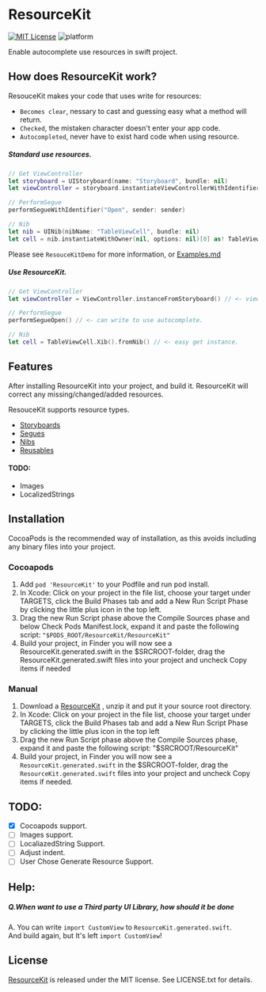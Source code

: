 # ResourceKit
[![MIT License](http://img.shields.io/badge/license-MIT-blue.svg?style=flat)](LICENSE)
![platform](https://cocoapod-badges.herokuapp.com/p/ResourceKit/badge.png)


Enable autocomplete use resources in swift project.

## How does ResourceKit work?
ResouceKit makes your code that uses write for resources:
 - `Becomes clear`, nessary to cast and guessing easy what a method will return.
 - `Checked`, the mistaken character doesn't enter your app code.
 - `Autocompleted`, never have to exist hard code when using resource.

##### Standard use resources.

```swift
// Get ViewController
let storyboard = UIStoryboard(name: "Storyboard", bundle: nil)
let viewController = storyboard.instantiateViewControllerWithIdentifier("XXXX") as! ViewController

// PerformSegue
performSegueWithIdentifier("Open", sender: sender)

// Nib
let nib = UINib(nibName: "TableViewCell", bundle: nil)
let cell = nib.instantiateWithOwner(nil, options: nil)[0] as! TableViewCell
```
Please see `ResouceKitDemo` for more information, or [Examples.md](https://github.com/bannzai/ResourceKit/blob/master/Documents/Examples.md)

##### Use ResourceKit.
```swift
// Get ViewController
let viewController = ViewController.instanceFromStoryboard() // <- viewController is ViewController class.

// PerformSegue
performSegueOpen() // <- can write to use autocomplete.

// Nib
let cell = TableViewCell.Xib().fromNib() // <- easy get instance.
```


## Features

After installing ResourceKit into your project, and build it.
ResourceKit will correct any missing/changed/added resources.

ResouceKit supports resource types.
 - [Storyboards](https://github.com/bannzai/ResourceKit/blob/master/Documents/Examples.md#viewcontroller-from-storyboard)
 - [Segues](https://github.com/bannzai/ResourceKit/blob/master/Documents/Examples.md#use-segue-any-uiviewcontroller-sub-class)
 - [Nibs](https://github.com/bannzai/ResourceKit/blob/master/Documents/Examples.md#nib)
 - [Reusables](https://github.com/bannzai/ResourceKit/blob/master/Documents/Examples.md#reusalbes)

 #### TODO:
 - Images
 - LocalizedStrings

## Installation
CocoaPods is the recommended way of installation, as this avoids including any binary files into your project.

### Cocoapods
1. Add `pod 'ResourceKit'` to your Podfile and run pod install.
2. In Xcode: Click on your project in the file list, choose your target under TARGETS, click the Build Phases tab and add a New Run Script Phase by clicking the little plus icon in the top left.
3. Drag the new Run Script phase above the Compile Sources phase and below Check Pods Manifest.lock, expand it and paste the following script: ``"$PODS_ROOT/ResourceKit/ResourceKit"``
4. Build your project, in Finder you will now see a ResourceKit.generated.swift in the $SRCROOT-folder, drag the ResourceKit.generated.swift files into your project and uncheck Copy items if needed

### Manual
1. Download a [ResourceKit](https://github.com/bannzai/ResourceKit/releases/) , unzip it and put it your source root directory.
2. In Xcode: Click on your project in the file list, choose your target under TARGETS, click the Build Phases tab and add a New Run Script Phase by clicking the little plus icon in the top left
3. Drag the new Run Script phase above the Compile Sources phase, expand it and paste the following script: "$SRCROOT/ResourceKit"
4. Build your project, in Finder you will now see a `ResourceKit.generated.swift` in the $SRCROOT-folder, drag the `ResourceKit.generated.swift` files into your project and uncheck Copy items if needed.

## TODO:
 - [x] Cocoapods support.  
 - [ ] Images support.  
 - [ ] LocaliazedString Support.  
 - [ ] Adjust indent.
 - [ ] User Chose Generate Resource Support.  

## Help:
##### Q.When want to use a Third party UI Library, how should it be done  
A. You can write `import CustomView` to `ResourceKit.generated.swift`.  
And build again, but It's left `import CustomView`!



## License
[ResourceKit](https://github.com/bannzai/ResourceKit) is released under the MIT license. See LICENSE.txt for details.
